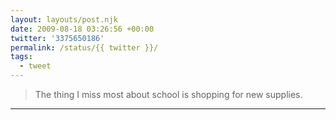 ```yaml
---
layout: layouts/post.njk
date: 2009-08-18 03:26:56 +00:00
twitter: '3375650186'
permalink: /status/{{ twitter }}/
tags: 
  - tweet
---
```


> The thing I miss most about school is shopping for new supplies.

---
